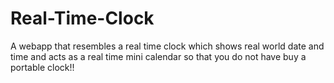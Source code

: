 # Real-Time-Clock
A webapp that resembles a real time clock which shows real world date and time and acts as a real time mini calendar so that you do not have buy a portable clock!!
